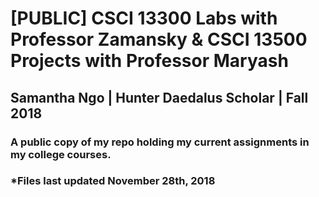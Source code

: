 # [PUBLIC] CSCI 13300 Labs with Professor Zamansky & CSCI 13500 Projects with Professor Maryash
## Samantha Ngo | Hunter Daedalus Scholar | Fall 2018
### A public copy of my repo holding my current assignments in my college courses.
### *Files last updated November 28th, 2018
